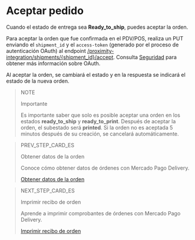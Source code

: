 # Aceptar pedido

Cuando el estado de entrega sea **Ready_to_ship**, puedes aceptar la orden.

Para aceptar  la orden que fue confirmada en el PDV/POS, realiza un PUT enviando el `shipment_id` y el `access-token` (generado por el proceso de autenticación OAuth) al endpoint [/proximity-integration/shipments/{shipment_id}/accept](/developers/es/reference/mp_delivery/_proximity-integration_shipments_shipment_id_accept/put). Consulta [Seguridad](/developers/es/guides/additional-content/security/oauth/introduction) para obtener más información sobre OAuth.

Al aceptar la orden, se cambiará el estado y en la respuesta se indicará el estado de la nueva orden.

> NOTE
>
> Importante
>
> Es importante saber que solo es posible aceptar una orden en los estados **ready_to_ship** y **ready_to_print**. Después de aceptar la orden, el subestado será **printed**. Si la orden no es aceptada 5 minutos después de su creación, se cancelará automáticamente.

> PREV_STEP_CARD_ES
>
> Obtener datos de la orden
>
> Conoce cómo obtener datos de órdenes con Mercado Pago Delivery.
>
> [Obtener datos de la orden](/developers/es/docs/mp-delivery/order-management/get-order-data)

> NEXT_STEP_CARD_ES
>
> Imprimir recibo de orden
>
> Aprende a imprimir comprobantes de órdenes con Mercado Pago Delivery.
>
> [Imprimir recibo de orden](/developers/es/docs/mp-delivery/order-management/print-order-receipt)
